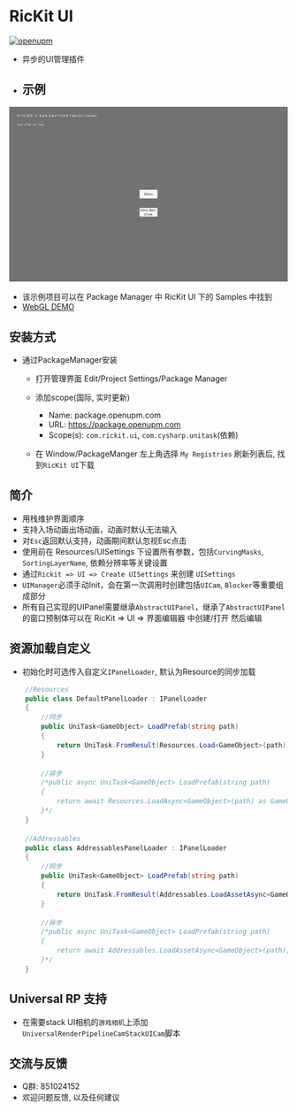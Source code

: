# RicKit UI
[![openupm](https://img.shields.io/npm/v/com.rickit.ui?label=openupm&registry_uri=https://package.openupm.com)](https://openupm.com/packages/com.rickit.ui/)
- 异步的UI管理插件
- ## 示例
![gif](https://github.com/rickytheoldtree/com.rickit.rui/blob/main/Gif/0.gif)
- 该示例项目可以在 Package Manager 中 RicKit UI 下的 Samples 中找到
- [WebGL DEMO](https://rickytheoldtree.github.io/com.rickit.ui/)
## 安装方式
- 通过PackageManager安装
    - 打开管理界面 Edit/Project Settings/Package Manager
    - 添加scope(国际, 实时更新)
      - Name: package.openupm.com
      - URL: https://package.openupm.com
      - Scope(s): `com.rickit.ui`, `com.cysharp.unitask`(依赖)

    - 在 Window/PackageManger 左上角选择 `My Registries` 刷新列表后, 找到`RicKit UI`下载
## 简介
- 用栈维护界面顺序
- 支持入场动画出场动画，动画时默认无法输入
- 对`Esc`返回默认支持，动画期间默认忽视Esc点击
- 使用前在 Resources/UISettings 下设置所有参数，包括`CurvingMasks`, `SortingLayerName`, 依赖分辨率等关键设置
- 通过`Rickit => UI => Create UISettings` 来创建 `UISettings`
- `UIManager`必须手动Init，会在第一次调用时创建包括`UICam`, `Blocker`等重要组成部分
- 所有自己实现的UIPanel需要继承`AbstractUIPanel`，继承了`AbstractUIPanel`的窗口预制体可以在 RicKit => UI => 界面编辑器 中创建/打开 然后编辑
## 资源加载自定义
- 初始化时可选传入自定义`IPanelLoader`, 默认为Resource的同步加载

```csharp
    //Resources
    public class DefaultPanelLoader : IPanelLoader
    {
        //同步
        public UniTask<GameObject> LoadPrefab(string path)
        {
            return UniTask.FromResult(Resources.Load<GameObject>(path));
        }

        //异步
        /*public async UniTask<GameObject> LoadPrefab(string path)
        {
            return await Resources.LoadAsync<GameObject>(path) as GameObject;
        }*/
    }

    //Addressables
    public class AddressablesPanelLoader : IPanelLoader
    {
        //同步
        public UniTask<GameObject> LoadPrefab(string path)
        {
            return UniTask.FromResult(Addressables.LoadAssetAsync<GameObject>(path).WaitForCompletion());
        }

        //异步
        /*public async UniTask<GameObject> LoadPrefab(string path)
        {
            return await Addressables.LoadAssetAsync<GameObject>(path);
        }*/
    }
```

## Universal RP 支持
- 在需要stack UI相机的`游戏相机`上添加`UniversalRenderPipelineCamStackUICam`脚本

## 交流与反馈
- Q群: 851024152
- 欢迎问题反馈, 以及任何建议

